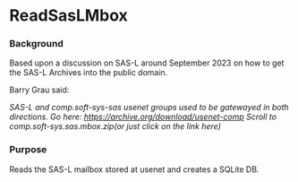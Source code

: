 # ReadSasLMbox

### Background

Based upon a discussion on SAS-L around September 2023 on how to get the SAS-L Archives into the public domain. 

Barry Grau said:

*SAS-L and comp.soft-sys-sas usenet groups used to be gatewayed in both directions.*
*Go here: https://archive.org/download/usenet-comp*
*Scroll to comp.soft-sys.sas.mbox.zip(or just click on the link here)*

### Purpose

Reads the SAS-L mailbox stored at usenet and creates a SQLite DB.



